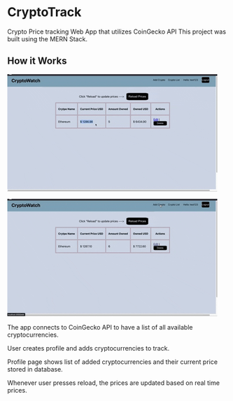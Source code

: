 # CryptoTrack
Crypto Price tracking Web App that utilizes CoinGecko API
This project was built using the MERN Stack.


## How it Works

![](giphy.gif)



![](giphy-2.gif)

The app connects to CoinGecko API to have a list of all available cryptocurrencies.

User creates profile and adds cryptocurrencies to track.

Profile page shows list of added cryptocurrencies and their current price stored in database.

Whenever user presses reload, the prices are updated based on real time prices.
